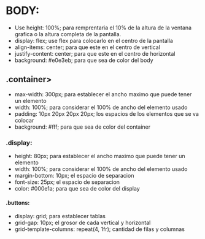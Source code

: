 # BODY:
- Use height: 100%; para remprentaria el 10% de la altura de la ventana grafica o la altura completa de la pantalla.
- display: flex; use flex para colocarlo en el centro de la pantalla
- align-items: center; para que este en el centro de vertical  
- justify-content: center; para que este en el centro de horizontal
- background: #e0e3eb; para que sea de color del body

## .container>
- max-width: 300px; para establecer el ancho maximo que puede tener un elemento
- width: 100%; para considerar el 100% de ancho del elemento usado
- padding: 10px 20px 20px 20px; los espacios de los elementos que se va colocar
- background: #fff; para que sea de color del container

### .display:
- height: 80px; para establecer el ancho maximo que puede tener un elemento
- width: 100%; para considerar el 100% de ancho del elemento usado
- margin-bottom: 10px; el espacio de separacion
- font-size: 25px; el espacio de separacion
- color: #000e1a; para que sea de color del display

#### .buttons:
- display: grid; para establecer tablas
- grid-gap: 10px; el grosor de cada vertical y horizontal
- grid-template-columns: repeat(4, 1fr); cantidad de filas y columnas
